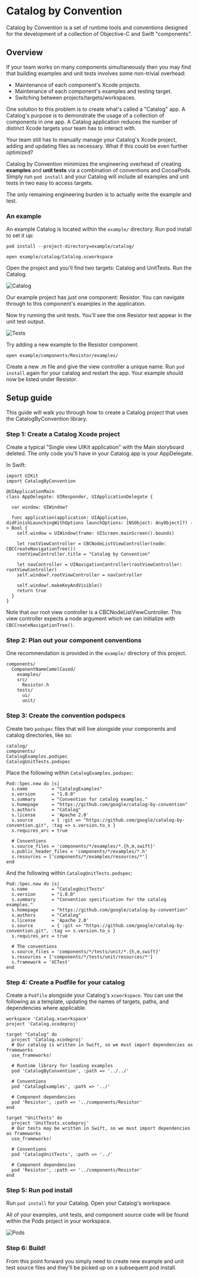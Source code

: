 # Catalog by Convention

Catalog by Convention is a set of runtime tools and conventions designed for the development of a
collection of Objective-C and Swift "components".

## Overview

If your team works on many components simultaneously then you may find that building examples and
unit tests involves some non-trivial overhead:

- Maintenance of each component's Xcode projects.
- Maintenance of each component's examples and testing target.
- Switching between projects/targets/workspaces.

One solution to this problem is to create what's called a "Catalog" app. A Catalog's purpose is to
demonstrate the usage of a collection of components in one app. A Catalog application reduces the
number of distinct Xcode targets your team has to interact with.

Your team still has to manually manage your Catalog's Xcode project, adding and updating files as
necessary. What if this could be even further optimized?

Catalog by Convention minimizes the engineering overhead of creating **examples** and **unit tests**
via a combination of conventions and CocoaPods. Simply run `pod install` and your Catalog will
include all examples and unit tests in two easy to access targets.

The only remaining engineering burden is to actually write the example and test.

### An example

An example Catalog is located within the `example/` directory. Run pod install to set it up:

    pod install --project-directory=example/catalog/

    open example/catalog/Catalog.xcworkspace

Open the project and you'll find two targets: Catalog and UnitTests. Run the Catalog.

![Catalog](docs/assets/catalog.png)

Our example project has just one component: Resistor. You can navigate through to this component's
examples in the application.

Now try running the unit tests. You'll see the one Resistor test appear in the unit test output.

![Tests](docs/assets/tests.png)

Try adding a new example to the Resistor component.

    open example/components/Resistor/examples/

Create a new .m file and give the view controller a unique name. Run `pod install` again for your
catalog and restart the app. Your example should now be listed under Resistor.

## Setup guide

This guide will walk you through how to create a Catalog project that uses the CatalogByConvention
library.

### Step 1: Create a Catalog Xcode project

Create a typical "Single view UIKit application" with the Main storyboard deleted. The only code
you'll have in your Catalog app is your AppDelegate.

In Swift:

    import UIKit
    import CatalogByConvention

    @UIApplicationMain
    class AppDelegate: UIResponder, UIApplicationDelegate {

      var window: UIWindow?

      func application(application: UIApplication, didFinishLaunchingWithOptions launchOptions: [NSObject: AnyObject]?) -> Bool {
        self.window = UIWindow(frame: UIScreen.mainScreen().bounds)

        let rootViewController = CBCNodeListViewController(node: CBCCreateNavigationTree())
        rootViewController.title = "Catalog by Convention"

        let navController = UINavigationController(rootViewController: rootViewController)
        self.window?.rootViewController = navController

        self.window!.makeKeyAndVisible()
        return true
      }
    }

Note that our root view controller is a CBCNodeListViewController. This view controller expects a
node argument which we can initialize with `CBCCreateNavigationTree()`.

### Step 2: Plan out your component conventions

One recommendation is provided in the `example/` directory of this project.

    components/
      ComponentNameCamelCased/
        examples/
        src/
          Resistor.h
        tests/
          ui/
          unit/

### Step 3: Create the convention podspecs

Create two `podspec` files that will live alongside your components and catalog directories, like
so:

    catalog/
    components/
    CatalogExamples.podspec
    CatalogUnitTests.podspec

Place the following within `CatalogExamples.podspec`:

    Pod::Spec.new do |s|
      s.name         = "CatalogExamples"
      s.version      = "1.0.0"
      s.summary      = "Convention for catalog examples."
      s.homepage     = "https://github.com/google/catalog-by-convention"
      s.authors      = "Catalog"
      s.license      = 'Apache 2.0'
      s.source       = { :git => "https://github.com/google/catalog-by-convention.git", :tag => s.version.to_s }
      s.requires_arc = true

      # Conventions
      s.source_files = 'components/*/examples/*.{h,m,swift}'
      s.public_header_files = 'components/*/examples/*.h'
      s.resources = ['components/*/examples/resources/*']
    end

And the following within `CatalogUnitTests.podspec`:

    Pod::Spec.new do |s|
      s.name         = "CatalogUnitTests"
      s.version      = "1.0.0"
      s.summary      = "Convention specification for the catalog examples."
      s.homepage     = "https://github.com/google/catalog-by-convention"
      s.authors      = "Catalog"
      s.license      = 'Apache 2.0'
      s.source       = { :git => "https://github.com/google/catalog-by-convention.git", :tag => s.version.to_s }
      s.requires_arc = true

      # The conventions
      s.source_files = 'components/*/tests/unit/*.{h,m,swift}'
      s.resources = ['components/*/tests/unit/resources/*']
      s.framework = 'XCTest'
    end

### Step 4: Create a Podfile for your catalog

Create a `Podfile` alongside your Catalog's `xcworkspace`. You can use the following as a template,
updating the names of targets, paths, and dependencies where applicable.

    workspace 'Catalog.xcworkspace'
    project 'Catalog.xcodeproj'

    target "Catalog" do
      project 'Catalog.xcodeproj'
      # Our catalog is written in Swift, so we must import dependencies as frameworks
      use_frameworks!

      # Runtime library for loading examples
      pod 'CatalogByConvention', :path => '../../'

      # Conventions
      pod 'CatalogExamples', :path => '../'

      # Component dependencies
      pod 'Resistor', :path => '../components/Resistor'
    end

    target "UnitTests" do
      project 'UnitTests.xcodeproj'
      # Our tests may be written in Swift, so we must import dependencies as frameworks
      use_frameworks!

      # Conventions
      pod 'CatalogUnitTests', :path => '../'

      # Component dependencies
      pod 'Resistor', :path => '../components/Resistor'
    end

### Step 5: Run pod install

Run `pod install` for your Catalog. Open your Catalog's workspace.

All of your examples, unit tests, and component source code will be found within the Pods project
in your workspace.

![Pods](docs/assets/pods.png)

### Step 6: Build!

From this point forward you simply need to create new example and unit test source files and they'll
be picked up on a subsequent pod install.
